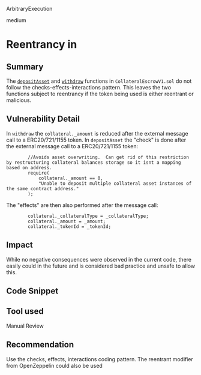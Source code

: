 ArbitraryExecution

medium

# Reentrancy in

## Summary
The [`depositAsset`](https://github.com/sherlock-audit/2023-03-teller/blob/main/teller-protocol-v2/packages/contracts/contracts/escrow/CollateralEscrowV1.sol#L66-L74) and [`withdraw`](https://github.com/sherlock-audit/2023-03-teller/blob/main/teller-protocol-v2/packages/contracts/contracts/escrow/CollateralEscrowV1.sol#L101) functions in `CollateralEscrowV1.sol` do not follow the checks-effects-interactions pattern. This leaves the two functions subject to reentrancy if the token being used is either reentrant or malicious.

## Vulnerability Detail
In `withdraw` the `collateral._amount` is reduced after the external message call to a ERC20/721/1155 token. 
In `depositAsset` the "check" is done after the external message call to a ERC20/721/1155 token:
```solidity
        //Avoids asset overwriting.  Can get rid of this restriction by restructuring collateral balances storage so it isnt a mapping based on address.
        require(
            collateral._amount == 0,
            "Unable to deposit multiple collateral asset instances of the same contract address."
        );
```
The "effects" are then also performed after the message call:
```solidity
        collateral._collateralType = _collateralType;
        collateral._amount = _amount;
        collateral._tokenId = _tokenId;
```

## Impact
While no negative consequences were observed in the current code, there easily could in the future and is considered bad practice and unsafe to allow this.

## Code Snippet

## Tool used

Manual Review

## Recommendation
Use the checks, effects, interactions coding pattern. The reentrant modifier from OpenZeppelin could also be used
